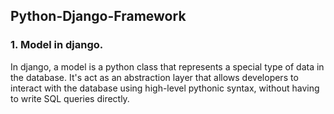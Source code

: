 ## Python-Django-Framework
### 1. Model in django.
In django, a model is a python class that represents a special type of data in the database. It's act as an abstraction layer that allows developers to interact with the database using high-level pythonic syntax, without having to write SQL queries directly.

